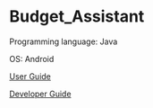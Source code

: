 # Budget_Assistant

Programming language: Java

OS: Android

[User Guide](/docs/UserGuide.md)

[Developer Guide](/docs/DeveloperGuide.md)

